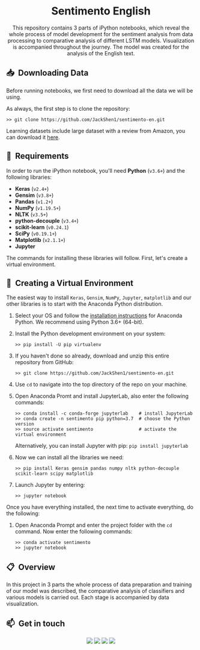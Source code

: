 <h1 align="center">Sentimento English</h1>

<div align="center"> 
This repository contains 3 parts of iPython notebooks, which reveal the whole process of model development for the sentiment analysis from data processing to comparative analysis of different LSTM models. Visualization is accompanied throughout the journey. The model was created for the analysis of the English text.
</div>

## 📥 &nbsp;Downloading Data

Before running notebooks, we first need to download all the data we will be using. 

As always, the first step is to clone the repository:

```shell
>> git clone https://github.com/JackShen1/sentimento-en.git
```

Learning datasets include large dataset with a review from Amazon, you can download it [here](http://www.cs.jhu.edu/~mdredze/datasets/sentiment/unprocessed.tar.gz).

## 📝 &nbsp;Requirements

In order to run the iPython notebook, you'll need **Python** (`v3.6+`) and the following libraries:

- **Keras** (`v2.4+`)
- **Gensim** (`v3.8+`)
- **Pandas** (`v1.2+`)
- **NumPy** (`v1.19.5+`)
- **NLTK** (`v3.5+`)
- **python-decouple** (`v3.4+`)
- **scikit-learn** (`v0.24.1`)
- **SciPy** (`v0.19.1+`)
- **Matplotlib** (`v2.1.1+`)
- **Jupyter**

The commands for installing these libraries will follow. First, let's create a virtual environment.

## 🐍 &nbsp;Creating a Virtual Environment

The easiest way to install `Keras`, `Gensim`, `NumPy`, `Jupyter`, `matplotlib` and our other libraries is to start with the Anaconda Python distribution.

1. Select your OS and follow the [installation instructions](https://docs.anaconda.com/anaconda/install/) for Anaconda Python. We recommend using Python 3.6+ (64-bit).

2. Install the Python development environment on your system:

	```shell
    >> pip install -U pip virtualenv
    ```
    
3. If you haven't done so already, download and unzip this entire repository from GitHub:
	
    ```shell
    >> git clone https://github.com/JackShen1/sentimento-en.git
    ```

4. Use `cd` to navigate into the top directory of the repo on your machine.

5. Open Anaconda Promt and install JupyterLab, also enter the following commands:

	```shell
    >> conda install -c conda-forge jupyterlab    # install JupyterLab
    >> conda create -n sentimento pip python=3.7  # choose the Python version
    >> source activate sentimento                 # activate the virtual environment
    ```
	
    Alternatively, you can install Jupyter with pip: `pip install jupyterlab`


6. Now we can install all the libraries we need:

	```shell
    >> pip install Keras gensim pandas numpy nltk python-decouple scikit-learn scipy matplotlib 
    ```
   
7. Launch Jupyter by entering:
	
    ```shell
	>> jupyter notebook
	```
Once you have everything installed, the next time to activate everything, do the following:

1. Open Anaconda Prompt and enter the project folder with the `cd` command. Now enter the following commands:
   
    ```shell
    >> conda activate sentimento
    >> jupyter notebook
    ```

## 📋 &nbsp;Overview

In this project in 3 parts the whole process of data preparation and training of our model was described, the comparative analysis of classifiers and various models is carried out. Each stage is accompanied by data visualization.


## 📫 &nbsp;Get in touch

<p align="center">
<a href="https://www.linkedin.com/in/yevhenii-shendrikov-6795291b8/"><img src="https://img.shields.io/badge/-Jack%20Shendrikov-0077B5?style=flat&logo=Linkedin&logoColor=white"/></a>
<a href="mailto:jackshendrikov@gmail.com"><img src="https://img.shields.io/badge/-Jack%20Shendrikov-D14836?style=flat&logo=Gmail&logoColor=white"/></a>
<a href="https://www.facebook.com/jack.shendrikov"><img src="https://img.shields.io/badge/-Jack%20Shendrikov-1877F2?style=flat&logo=Facebook&logoColor=white"/></a>
<a href=""><img src="https://img.shields.io/badge/-@jackshen-0088cc?style=flat&logo=Telegram&logoColor=white"/></a>
</p>

